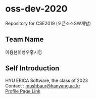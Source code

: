 # oss-dev-2020
Repository for CSE2019 (오픈소스SW개발)

## Team Name
이용현이형우홍시영

## Self Introduction
HYU ERICA Software, the class of 2023   
Contact : <mushbaur@hanyang.ac.kr>   
[Profile Page Link](https://mushbaur.github.io)
